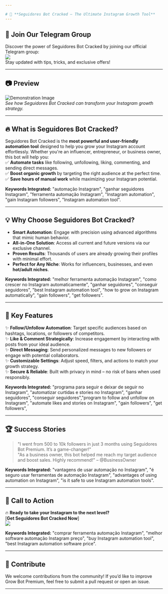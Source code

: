```yaml
---

# 🚀 **Seguidores Bot Cracked – The Ultimate Instagram Growth Tool**  
---
```

## 📱 **Join Our Telegram Group**
Discover the power of Seguidores Bot Cracked by joining our official Telegram group:  
<a href="https://t.me/+gFf-gruHQe82Mjlh"><img src="https://img.shields.io/badge/Telegram-2CA5E0?style=for-the-badge&logo=telegram&logoColor=white" /></a>  
Stay updated with tips, tricks, and exclusive offers!

---
## 📷 **Preview**
![Demonstration Image](https://github.com/user-attachments/assets/896d83a6-7f5a-4cf6-97c2-a6c37900ae7d)  
*See how Seguidores Bot Cracked can transform your Instagram growth strategy.*

---
## 🔥 **What is Seguidores Bot Cracked?**
Seguidores Bot Cracked is the **most powerful and user-friendly automation tool** designed to help you grow your Instagram account effortlessly. Whether you're an influencer, entrepreneur, or business owner, this bot will help you:  
✅ **Automate tasks** like following, unfollowing, liking, commenting, and sending direct messages.  
✅ **Boost organic growth** by targeting the right audience at the perfect time.  
✅ **Save hours of manual work** while maximizing your Instagram potential.  

**Keywords Integrated:** "automação Instagram", "ganhar seguidores Instagram", "ferramenta automação Instagram", "Instagram automation", "gain Instagram followers", "Instagram automation tool".

---
## 💡 **Why Choose Seguidores Bot Cracked?**
- **Smart Automation**: Engage with precision using advanced algorithms that mimic human behavior.  
- **All-in-One Solution**: Access all current and future versions via our exclusive channel.  
- **Proven Results**: Thousands of users are already growing their profiles with minimal effort.  
- **Perfect for Any Niche**: Works for influencers, businesses, and even **hot/adult niches**.  

**Keywords Integrated:** "melhor ferramenta automação Instagram", "como crescer no Instagram automaticamente", "ganhar seguidores", "conseguir seguidores", "best Instagram automation tool", "how to grow on Instagram automatically", "gain followers", "get followers".

---
## 🌟 **Key Features**
✨ **Follow/Unfollow Automation**: Target specific audiences based on hashtags, locations, or followers of competitors.  
✨ **Like & Comment Strategically**: Increase engagement by interacting with posts from your ideal audience.  
✨ **Direct Messaging**: Send personalized messages to new followers or engage with potential collaborators.  
✨ **Customizable Settings**: Adjust speed, filters, and actions to match your growth strategy.  
✨ **Secure & Reliable**: Built with privacy in mind – no risk of bans when used responsibly.  

**Keywords Integrated:** "programa para seguir e deixar de seguir no Instagram", "automatizar curtidas e stories no Instagram", "ganhar seguidores", "conseguir seguidores","program to follow and unfollow on Instagram", "automate likes and stories on Instagram", "gain followers", "get followers",

---
## 🏆 **Success Stories**
> "I went from 500 to 10k followers in just 3 months using Seguidores Bot Premium. It’s a game-changer!"   
> "As a business owner, this bot helped me reach my target audience and boost sales. Highly recommend!" – @BusinessOwner  

**Keywords Integrated:** "vantagens de usar automação no Instagram", "é seguro usar ferramentas de automação Instagram", "advantages of using automation on Instagram", "is it safe to use Instagram automation tools".

---
## 📢 **Call to Action**
🔥 **Ready to take your Instagram to the next level?**  
[**Get Seguidores Bot Cracked Now**]  
<a href="https://t.me/+gFf-gruHQe82Mjlh"><img src="https://img.shields.io/badge/Telegram-2CA5E0?style=for-the-badge&logo=telegram&logoColor=white" /></a>  

**Keywords Integrated:** "comprar ferramenta automação Instagram", "melhor software automação Instagram preço", "buy Instagram automation tool", "best Instagram automation software price".

---
## 🤝 **Contribute**
We welcome contributions from the community! If you’d like to improve Grow Bot Premium, feel free to submit a pull request or open an issue.

---
